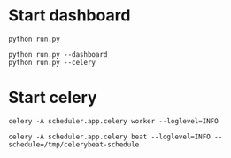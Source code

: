 # Start dashboard
    python run.py

    python run.py --dashboard
    python run.py --celery


# Start celery
    celery -A scheduler.app.celery worker --loglevel=INFO

    celery -A scheduler.app.celery beat --loglevel=INFO --schedule=/tmp/celerybeat-schedule
